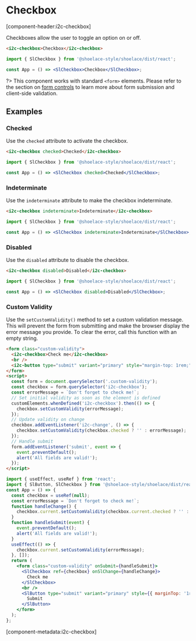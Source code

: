 # Checkbox

[component-header:i2c-checkbox]

Checkboxes allow the user to toggle an option on or off.

```html preview
<i2c-checkbox>Checkbox</i2c-checkbox>
```

```jsx react
import { SlCheckbox } from '@shoelace-style/shoelace/dist/react';

const App = () => <SlCheckbox>Checkbox</SlCheckbox>;
```

?> This component works with standard `<form>` elements. Please refer to the section on [form controls](/getting-started/form-controls) to learn more about form submission and client-side validation.

## Examples

### Checked

Use the `checked` attribute to activate the checkbox.

```html preview
<i2c-checkbox checked>Checked</i2c-checkbox>
```

```jsx react
import { SlCheckbox } from '@shoelace-style/shoelace/dist/react';

const App = () => <SlCheckbox checked>Checked</SlCheckbox>;
```

### Indeterminate

Use the `indeterminate` attribute to make the checkbox indeterminate.

```html preview
<i2c-checkbox indeterminate>Indeterminate</i2c-checkbox>
```

```jsx react
import { SlCheckbox } from '@shoelace-style/shoelace/dist/react';

const App = () => <SlCheckbox indeterminate>Indeterminate</SlCheckbox>;
```

### Disabled

Use the `disabled` attribute to disable the checkbox.

```html preview
<i2c-checkbox disabled>Disabled</i2c-checkbox>
```

```jsx react
import { SlCheckbox } from '@shoelace-style/shoelace/dist/react';

const App = () => <SlCheckbox disabled>Disabled</SlCheckbox>;
```

### Custom Validity

Use the `setCustomValidity()` method to set a custom validation message. This will prevent the form from submitting and make the browser display the error message you provide. To clear the error, call this function with an empty string.

```html preview
<form class="custom-validity">
  <i2c-checkbox>Check me</i2c-checkbox>
  <br />
  <i2c-button type="submit" variant="primary" style="margin-top: 1rem;">Submit</i2c-button>
</form>
<script>
  const form = document.querySelector('.custom-validity');
  const checkbox = form.querySelector('i2c-checkbox');
  const errorMessage = `Don't forget to check me!`;
  // Set initial validity as soon as the element is defined
  customElements.whenDefined('i2c-checkbox').then(() => {
    checkbox.setCustomValidity(errorMessage);
  });
  // Update validity on change
  checkbox.addEventListener('i2c-change', () => {
    checkbox.setCustomValidity(checkbox.checked ? '' : errorMessage);
  });
  // Handle submit
  form.addEventListener('submit', event => {
    event.preventDefault();
    alert('All fields are valid!');
  });
</script>
```

```jsx react
import { useEffect, useRef } from 'react';
import { SlButton, SlCheckbox } from '@shoelace-style/shoelace/dist/react';
const App = () => {
  const checkbox = useRef(null);
  const errorMessage = `Don't forget to check me!`;
  function handleChange() {
    checkbox.current.setCustomValidity(checkbox.current.checked ? '' : errorMessage);
  }
  function handleSubmit(event) {
    event.preventDefault();
    alert('All fields are valid!');
  }
  useEffect(() => {
    checkbox.current.setCustomValidity(errorMessage);
  }, []);
  return (
    <form class="custom-validity" onSubmit={handleSubmit}>
      <SlCheckbox ref={checkbox} onSlChange={handleChange}>
        Check me
      </SlCheckbox>
      <br />
      <SlButton type="submit" variant="primary" style={{ marginTop: '1rem' }}>
        Submit
      </SlButton>
    </form>
  );
};
```

[component-metadata:i2c-checkbox]
